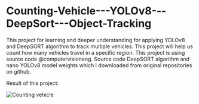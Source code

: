 # Counting-Vehicle---YOLOv8---DeepSort---Object-Tracking
This project for learning and deeper understanding for applying YOLOv8 and DeepSORT algorithm to track multiple vehicles. This project will help us count how many vehicles travel in a specific region. This project is using source code @computervisioneng. Source code DeepSORT algorithm and nano YOLOv8 model weights which I downloaded from original repositories on github.

Result of this project:

![Counting vehicle](https://github.com/Chthanh/Counting-Vehicle---YOLOv8---DeepSort---Object-Tracking/assets/88044987/9ea629f1-9e5b-4163-81f9-e37294f12cb2)
